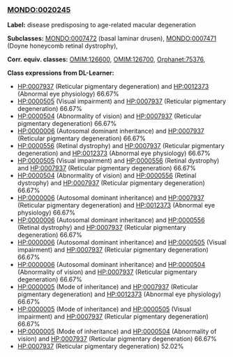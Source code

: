 
### [MONDO:0020245](http://purl.obolibrary.org/obo/MONDO_0020245)
**Label:** disease predisposing to age-related macular degeneration

**Subclasses:** [MONDO:0007472](http://purl.obolibrary.org/obo/MONDO_0007472) (basal laminar drusen), [MONDO:0007471](http://purl.obolibrary.org/obo/MONDO_0007471) (Doyne honeycomb retinal dystrophy), 

**Corr. equiv. classes:** [OMIM:126600](http://purl.obolibrary.org/obo/OMIM_126600), [OMIM:126700](http://purl.obolibrary.org/obo/OMIM_126700), [Orphanet:75376](http://www.orpha.net/ORDO/Orphanet_75376), 

**Class expressions from DL-Learner:**

- [HP:0007937](http://purl.obolibrary.org/obo/HP_0007937) (Reticular pigmentary degeneration) and [HP:0012373](http://purl.obolibrary.org/obo/HP_0012373) (Abnormal eye physiology) 66.67%
- [HP:0000505](http://purl.obolibrary.org/obo/HP_0000505) (Visual impairment) and [HP:0007937](http://purl.obolibrary.org/obo/HP_0007937) (Reticular pigmentary degeneration) 66.67%
- [HP:0000504](http://purl.obolibrary.org/obo/HP_0000504) (Abnormality of vision) and [HP:0007937](http://purl.obolibrary.org/obo/HP_0007937) (Reticular pigmentary degeneration) 66.67%
- [HP:0000006](http://purl.obolibrary.org/obo/HP_0000006) (Autosomal dominant inheritance) and [HP:0007937](http://purl.obolibrary.org/obo/HP_0007937) (Reticular pigmentary degeneration) 66.67%
- [HP:0000556](http://purl.obolibrary.org/obo/HP_0000556) (Retinal dystrophy) and [HP:0007937](http://purl.obolibrary.org/obo/HP_0007937) (Reticular pigmentary degeneration) and [HP:0012373](http://purl.obolibrary.org/obo/HP_0012373) (Abnormal eye physiology) 66.67%
- [HP:0000505](http://purl.obolibrary.org/obo/HP_0000505) (Visual impairment) and [HP:0000556](http://purl.obolibrary.org/obo/HP_0000556) (Retinal dystrophy) and [HP:0007937](http://purl.obolibrary.org/obo/HP_0007937) (Reticular pigmentary degeneration) 66.67%
- [HP:0000504](http://purl.obolibrary.org/obo/HP_0000504) (Abnormality of vision) and [HP:0000556](http://purl.obolibrary.org/obo/HP_0000556) (Retinal dystrophy) and [HP:0007937](http://purl.obolibrary.org/obo/HP_0007937) (Reticular pigmentary degeneration) 66.67%
- [HP:0000006](http://purl.obolibrary.org/obo/HP_0000006) (Autosomal dominant inheritance) and [HP:0007937](http://purl.obolibrary.org/obo/HP_0007937) (Reticular pigmentary degeneration) and [HP:0012373](http://purl.obolibrary.org/obo/HP_0012373) (Abnormal eye physiology) 66.67%
- [HP:0000006](http://purl.obolibrary.org/obo/HP_0000006) (Autosomal dominant inheritance) and [HP:0000556](http://purl.obolibrary.org/obo/HP_0000556) (Retinal dystrophy) and [HP:0007937](http://purl.obolibrary.org/obo/HP_0007937) (Reticular pigmentary degeneration) 66.67%
- [HP:0000006](http://purl.obolibrary.org/obo/HP_0000006) (Autosomal dominant inheritance) and [HP:0000505](http://purl.obolibrary.org/obo/HP_0000505) (Visual impairment) and [HP:0007937](http://purl.obolibrary.org/obo/HP_0007937) (Reticular pigmentary degeneration) 66.67%
- [HP:0000006](http://purl.obolibrary.org/obo/HP_0000006) (Autosomal dominant inheritance) and [HP:0000504](http://purl.obolibrary.org/obo/HP_0000504) (Abnormality of vision) and [HP:0007937](http://purl.obolibrary.org/obo/HP_0007937) (Reticular pigmentary degeneration) 66.67%
- [HP:0000005](http://purl.obolibrary.org/obo/HP_0000005) (Mode of inheritance) and [HP:0007937](http://purl.obolibrary.org/obo/HP_0007937) (Reticular pigmentary degeneration) and [HP:0012373](http://purl.obolibrary.org/obo/HP_0012373) (Abnormal eye physiology) 66.67%
- [HP:0000005](http://purl.obolibrary.org/obo/HP_0000005) (Mode of inheritance) and [HP:0000505](http://purl.obolibrary.org/obo/HP_0000505) (Visual impairment) and [HP:0007937](http://purl.obolibrary.org/obo/HP_0007937) (Reticular pigmentary degeneration) 66.67%
- [HP:0000005](http://purl.obolibrary.org/obo/HP_0000005) (Mode of inheritance) and [HP:0000504](http://purl.obolibrary.org/obo/HP_0000504) (Abnormality of vision) and [HP:0007937](http://purl.obolibrary.org/obo/HP_0007937) (Reticular pigmentary degeneration) 66.67%
- [HP:0007937](http://purl.obolibrary.org/obo/HP_0007937) (Reticular pigmentary degeneration) 52.02%


